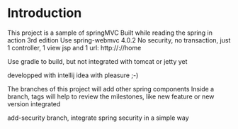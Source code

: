 # Introduction

This project is a sample of springMVC
Built while reading the spring in action 3rd edition
Use spring-webmvc 4.0.2
No security, no transaction, just 1 controller, 1 view jsp and 1 url: http://<host>:<port>/<context>/home

Use gradle to build, but not integrated with tomcat or jetty yet

developped with intellij idea with pleasure ;-)

The branches of this project will add other spring components
Inside a branch, tags will help to review the milestones, like new feature or new version integrated

add-security branch, integrate spring security in a simple way